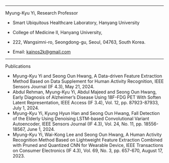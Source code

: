 ---------------------------------------------------------------- 
Myung-Kyu Yi, Research Professor 
- Smart Ubiquitous Healthcare Laboratory, Hanyang University 
- College of Medicine II, Hanyang University,
- 222, Wangsimni-ro, Seongdong-gu, Seoul, 04763, South Korea. 

- Email: kainos2k@gmail.com  
---------------------------------------------------------------- 

Publications

- Myung-Kyu Yi and Seong Oun Hwang, A Data-driven Feature Extraction Method Based on Data Supplement for Human Activity Recognition, IEEE Sensors Journal (IF 4.3), May 21, 2024.
- Abdul Rehman, Myung-Kyu Yi, Abdul Majeed and Seong Oun Hwang, Early Diagnosis of Alzheimer’s Disease Using 18F-FDG PET With Soften Latent Representation, IEEE Access (IF 3.4), Vol. 12, pp. 87923-87933, July 1, 2024.
- Myung-Kyu Yi, Kyung Hyun Han and Seong Oun Hwang, Fall Detection of the Elderly Using Denoising LSTM-based Convolutional Variant Autoencoder, IEEE Sensors Journal (IF 4.3), Vol. 24, No. 11, pp. 18556-18567, June 1, 2024.
- Myung-Kyu Yi, Wai-Kong Lee and Seong Oun Hwang, A Human Activity Recognition Method Based on Lightweight Feature Extraction Combined with Pruned and Quantized CNN for Wearable Device, IEEE Transactions on Consumer Electronics (IF 4.3), Vol. 69, No. 3, pp. 657-670, August 17, 2023.




<!---
kainos14/kainos14 is a ✨ special ✨ repository because its `README.md` (this file) appears on your GitHub profile.
You can click the Preview link to take a look at your changes.
--->
